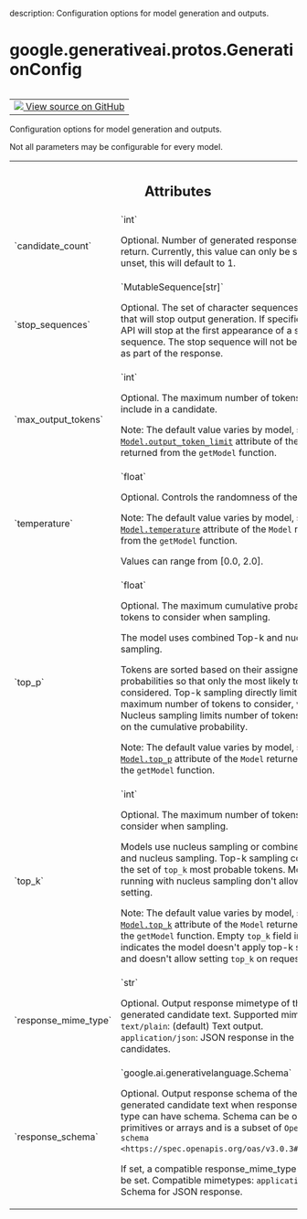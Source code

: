 description: Configuration options for model generation and outputs.

<div itemscope itemtype="http://developers.google.com/ReferenceObject">
<meta itemprop="name" content="google.generativeai.protos.GenerationConfig" />
<meta itemprop="path" content="Stable" />
</div>

# google.generativeai.protos.GenerationConfig

<!-- Insert buttons and diff -->

<table class="tfo-notebook-buttons tfo-api nocontent" align="left">
<td>
  <a target="_blank" href="https://github.com/googleapis/google-cloud-python/tree/main/packages/google-ai-generativelanguage/google/ai/generativelanguage_v1beta/types/generative_service.py#L199-L325">
    <img src="https://www.tensorflow.org/images/GitHub-Mark-32px.png" />
    View source on GitHub
  </a>
</td>
</table>



Configuration options for model generation and outputs.

<!-- Placeholder for "Used in" -->
 Not
all parameters may be configurable for every model.





<!-- Tabular view -->
 <table class="responsive fixed orange">
<colgroup><col width="214px"><col></colgroup>
<tr><th colspan="2"><h2 class="add-link">Attributes</h2></th></tr>

<tr>
<td>
`candidate_count`<a id="candidate_count"></a>
</td>
<td>
`int`

Optional. Number of generated responses to
return.
Currently, this value can only be set to 1. If
unset, this will default to 1.

</td>
</tr><tr>
<td>
`stop_sequences`<a id="stop_sequences"></a>
</td>
<td>
`MutableSequence[str]`

Optional. The set of character sequences (up
to 5) that will stop output generation. If
specified, the API will stop at the first
appearance of a stop sequence. The stop sequence
will not be included as part of the response.
</td>
</tr><tr>
<td>
`max_output_tokens`<a id="max_output_tokens"></a>
</td>
<td>
`int`

Optional. The maximum number of tokens to include in a
candidate.

Note: The default value varies by model, see the
<a href="../../../google/generativeai/protos/Model.md#output_token_limit"><code>Model.output_token_limit</code></a> attribute of the ``Model``
returned from the ``getModel`` function.

</td>
</tr><tr>
<td>
`temperature`<a id="temperature"></a>
</td>
<td>
`float`

Optional. Controls the randomness of the output.

Note: The default value varies by model, see the
<a href="../../../google/generativeai/protos/Model.md#temperature"><code>Model.temperature</code></a> attribute of the ``Model`` returned
from the ``getModel`` function.

Values can range from [0.0, 2.0].

</td>
</tr><tr>
<td>
`top_p`<a id="top_p"></a>
</td>
<td>
`float`

Optional. The maximum cumulative probability of tokens to
consider when sampling.

The model uses combined Top-k and nucleus sampling.

Tokens are sorted based on their assigned probabilities so
that only the most likely tokens are considered. Top-k
sampling directly limits the maximum number of tokens to
consider, while Nucleus sampling limits number of tokens
based on the cumulative probability.

Note: The default value varies by model, see the
<a href="../../../google/generativeai/protos/Model.md#top_p"><code>Model.top_p</code></a> attribute of the ``Model`` returned from the
``getModel`` function.

</td>
</tr><tr>
<td>
`top_k`<a id="top_k"></a>
</td>
<td>
`int`

Optional. The maximum number of tokens to consider when
sampling.

Models use nucleus sampling or combined Top-k and nucleus
sampling. Top-k sampling considers the set of ``top_k`` most
probable tokens. Models running with nucleus sampling don't
allow top_k setting.

Note: The default value varies by model, see the
<a href="../../../google/generativeai/protos/Model.md#top_k"><code>Model.top_k</code></a> attribute of the ``Model`` returned from the
``getModel`` function. Empty ``top_k`` field in ``Model``
indicates the model doesn't apply top-k sampling and doesn't
allow setting ``top_k`` on requests.

</td>
</tr><tr>
<td>
`response_mime_type`<a id="response_mime_type"></a>
</td>
<td>
`str`

Optional. Output response mimetype of the generated
candidate text. Supported mimetype: ``text/plain``:
(default) Text output. ``application/json``: JSON response
in the candidates.
</td>
</tr><tr>
<td>
`response_schema`<a id="response_schema"></a>
</td>
<td>
`google.ai.generativelanguage.Schema`

Optional. Output response schema of the generated candidate
text when response mime type can have schema. Schema can be
objects, primitives or arrays and is a subset of `OpenAPI
schema <https://spec.openapis.org/oas/v3.0.3#schema>`__.

If set, a compatible response_mime_type must also be set.
Compatible mimetypes: ``application/json``: Schema for JSON
response.
</td>
</tr>
</table>



